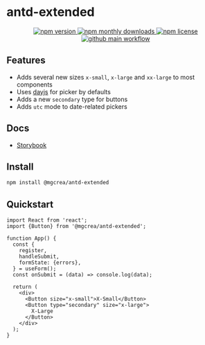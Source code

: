 # antd-extended

<p align="center">
  <a href="https://www.npmjs.com/package/@mgcrea/antd-extended">
    <img src="https://img.shields.io/npm/v/@mgcrea/antd-extended.svg?style=for-the-badge" alt="npm version" />
  </a>
  <!-- <a href="https://www.npmjs.com/package/@mgcrea/antd-extended">
    <img src="https://img.shields.io/npm/dt/@mgcrea/antd-extended.svg?style=for-the-badge" alt="npm total downloads" />
  </a> -->
  <a href="https://www.npmjs.com/package/@mgcrea/antd-extended">
    <img src="https://img.shields.io/npm/dm/@mgcrea/antd-extended.svg?style=for-the-badge" alt="npm monthly downloads" />
  </a>
  <a href="https://www.npmjs.com/package/@mgcrea/antd-extended">
    <img src="https://img.shields.io/npm/l/@mgcrea/antd-extended.svg?style=for-the-badge" alt="npm license" />
  </a>
  <a href="https://github.com/mgcrea/antd-extended/actions/workflows/main.yml">
    <img src="https://img.shields.io/github/workflow/status/mgcrea/antd-extended/main?style=for-the-badge" alt="github main workflow" />
  </a>
</p>

## Features

- Adds several new sizes `x-small`, `x-large` and `xx-large` to most components
- Uses [dayjs](https://github.com/iamkun/dayjs/) for picker by defaults
- Adds a new `secondary` type for buttons
- Adds `utc` mode to date-related pickers

## Docs

- [Storybook](https://mgcrea.github.io/antd-extended)

## Install

```sh
npm install @mgcrea/antd-extended
```

## Quickstart

```tsx
import React from 'react';
import {Button} from '@mgcrea/antd-extended';

function App() {
  const {
    register,
    handleSubmit,
    formState: {errors},
  } = useForm();
  const onSubmit = (data) => console.log(data);

  return (
    <div>
      <Button size="x-small">X-Small</Button>
      <Button type="secondary" size="x-large">
        X-Large
      </Button>
    </div>
  );
}
```
